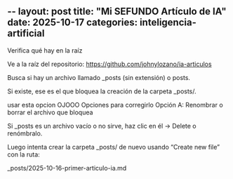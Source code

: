 --
layout: post
title: "Mi SEFUNDO Artículo de IA"
date: 2025-10-17
categories: inteligencia-artificial
---

Verifica qué hay en la raíz

Ve a la raíz del repositorio: https://github.com/johnylozano/ia-articulos

Busca si hay un archivo llamado _posts (sin extensión) o posts.

Si existe, ese es el que bloquea la creación de la carpeta _posts/.


usar esta opcion OJOOO
Opciones para corregirlo
Opción A: Renombrar o borrar el archivo que bloquea

Si _posts es un archivo vacío o no sirve, haz clic en él → Delete o renómbralo.

Luego intenta crear la carpeta _posts/ de nuevo usando “Create new file” con la ruta:

_posts/2025-10-16-primer-articulo-ia.md

